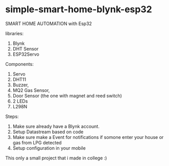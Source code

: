 # simple-smart-home-blynk-esp32
SMART HOME AUTOMATION with Esp32


libraries:
1. Blynk
2. DHT Sensor
3. ESP32Servo


Components:
1. Servo
2. DHT11 
3. Buzzer,
4. MQ2 Gas Sensor,
5. Door Sensor (the one with magnet and reed switch)
6. 2 LEDs
7. L298N

Steps:
1. Make sure already have a Blynk account.
2. Setup Datastream based on code
3. Make sure make a Event for notifications if somone enter your house or gas from LPG detected
4. Setup configuration in your mobile


This only a small project that i made in college :)
